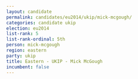 ```yaml
---
layout: candidate
permalink: candidates/eu2014/ukip/mick-mcgough/
categories: candidate ukip
election: eu2014
list-rank: 5
list-rank-ordinal: 5th
person: mick-mcgough
region: eastern
party: ukip
title: Eastern - UKIP - Mick McGough
incumbent: false
---
```

